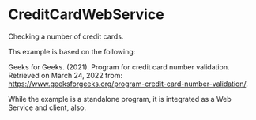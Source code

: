 # CreditCardWebService
Checking a number of credit cards.

Ths example is based on the following:

Geeks for Geeks. (2021). Program for credit card number validation. Retrieved on March 24, 2022 from: https://www.geeksforgeeks.org/program-credit-card-number-validation/.

While the example is a standalone program, it is integrated as a Web Service and client, also.
